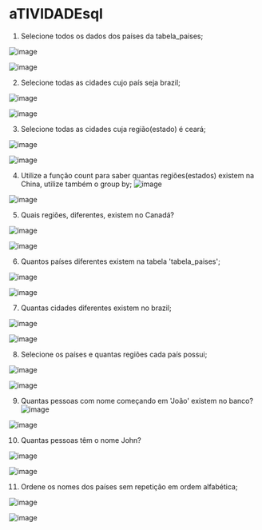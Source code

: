 # aTIVIDADEsql
1. Selecione todos os dados dos países da tabela_paises;

![image](https://github.com/Morc007/aTIVIDADEsql/assets/142683157/7d258c8a-3752-4280-b87a-c4cb35bd611f)

![image](https://github.com/Morc007/aTIVIDADEsql/assets/142683157/672d2ceb-7bbd-4c96-8fc2-ec8e803c3db9)


2. Selecione todas as cidades cujo país seja brazil;

![image](https://github.com/Morc007/aTIVIDADEsql/assets/142683157/a1811943-50b0-490e-a0fc-455b7a08277b)

![image](https://github.com/Morc007/aTIVIDADEsql/assets/142683157/0a0b05f4-8f48-4a78-a84f-514590248def)


3. Selecione todas as cidades cuja região(estado) é ceará;

![image](https://github.com/Morc007/aTIVIDADEsql/assets/142683157/f27abb12-e1b4-48f9-a6b5-19f63119219b)

![image](https://github.com/Morc007/aTIVIDADEsql/assets/142683157/8559a2b0-931c-4e67-bb6a-41ab8acdf470)


4. Utilize a função count para saber quantas regiões(estados) existem na China,
utilize também o group by;
![image](https://github.com/Morc007/aTIVIDADEsql/assets/142683157/c7ca6b7a-de74-4ad2-b03c-0f7b48136ab9)

![image](https://github.com/Morc007/aTIVIDADEsql/assets/142683157/3eea35a0-6a62-42e3-a44f-5b7a4fa97db8)


5. Quais regiões, diferentes, existem no Canadá?

![image](https://github.com/Morc007/aTIVIDADEsql/assets/142683157/aac19386-db66-45e1-a75d-3738204c3c20)

![image](https://github.com/Morc007/aTIVIDADEsql/assets/142683157/808979f0-0cde-4fed-85cc-5c9c6aed95e3)


6. Quantos países diferentes existem na tabela 'tabela_paises';

![image](https://github.com/Morc007/aTIVIDADEsql/assets/142683157/3ad6e506-9411-41d3-a666-6be3e131a346)

![image](https://github.com/Morc007/aTIVIDADEsql/assets/142683157/32962b35-5485-49fe-afa6-4c1202542d18)



7. Quantas cidades diferentes existem no brazil;


![image](https://github.com/Morc007/aTIVIDADEsql/assets/142683157/e49512ae-eb57-4ab1-bad8-8217b2978e63)

![image](https://github.com/Morc007/aTIVIDADEsql/assets/142683157/6fd7d70a-9206-4b92-a3be-ab3fa2be64f8)


8. Selecione os países e quantas regiões cada país possui;

![image](https://github.com/Morc007/aTIVIDADEsql/assets/142683157/7ae60070-4431-4149-bab9-02a9ffaf95c3)

![image](https://github.com/Morc007/aTIVIDADEsql/assets/142683157/b2ff5edd-1584-4fb5-a9b8-fbe41d34edae)



9. Quantas pessoas com nome começando em 'João' existem no banco?
![image](https://github.com/Morc007/aTIVIDADEsql/assets/142683157/a06ecc3f-3bea-438e-9a1e-79f3834a3052)


![image](https://github.com/Morc007/aTIVIDADEsql/assets/142683157/77864f0e-0cc1-4413-a0f0-3fd559a3ed13)



10. Quantas pessoas têm o nome John?

![image](https://github.com/Morc007/aTIVIDADEsql/assets/142683157/c0d36709-5ed2-4999-ad67-270b0adc22c6)

![image](https://github.com/Morc007/aTIVIDADEsql/assets/142683157/07c6341c-b009-4a28-9da5-e8840225481e)



11. Ordene os nomes dos países sem repetição em ordem alfabética;

![image](https://github.com/Morc007/aTIVIDADEsql/assets/142683157/776ac899-9946-428b-b478-dc53176acd72)

![image](https://github.com/Morc007/aTIVIDADEsql/assets/142683157/c8f16b50-39f1-4ef0-9bd0-e990d832682f)


